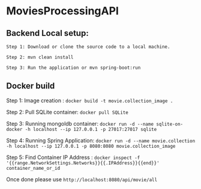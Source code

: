 # MoviesProcessingAPI


<h2>Backend Local setup:</h2>

```
Step 1: Download or clone the source code to a local machine.

Step 2: mvn clean install

Step 3: Run the application or mvn spring-boot:run
```

<h2>Docker build</h2>

Step 1: Image creation : `docker build -t movie.collection_image .`

Step 2: Pull SQLite container: `docker pull SQLite`

Step 3: Running mongoldb container: `docker run -d --name sqlite-on-docker -h localhost --ip 127.0.0.1 -p 27017:27017 sqlite`

Step 4: Running Spring Application: `docker run -d --name movie.collection -h localhost --ip 127.0.0.1 -p 8080:8080 movie.collection_image`

Step 5: Find Container IP Address : `docker inspect -f '{{range.NetworkSettings.Networks}}{{.IPAddress}}{{end}}' container_name_or_id`

Once done please use `http://localhost:8080/api/movie/all`

